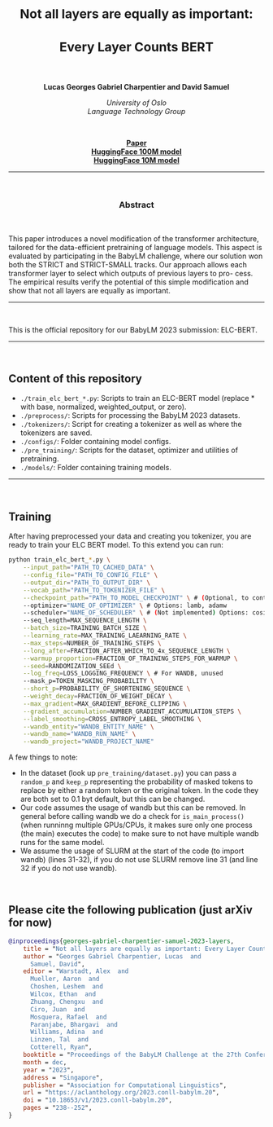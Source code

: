 <h2 align="center"><b><h3>Not all layers are equally as important:</h3><h3>Every Layer Counts BERT</h3></b></h2><br>


<p align="center">
  <b>Lucas Georges Gabriel Charpentier and David Samuel</b>
</p>

<p align="center">
  <i>
    University of Oslo<br>
    Language Technology Group<br>
  </i>
</p>
<br>

<p align="center">
  <a href="https://aclanthology.org/2023.conll-babylm.20/"><b>Paper</b></a><br>
  <a href="https://huggingface.co/lgcharpe/ELC_BERT_baby_100M"><b>HuggingFace 100M model</b></a><br>
  <a href="https://huggingface.co/lgcharpe/ELC_BERT_baby_10M"><b>HuggingFace 10M model</b></a>
</p>

_______

<br>

<h3 align="center"><b>Abstract</b></h3><br>

This paper introduces a novel modification of
the transformer architecture, tailored for the
data-efficient pretraining of language models.
This aspect is evaluated by participating in the
BabyLM challenge, where our solution won
both the STRICT and STRICT-SMALL tracks.
Our approach allows each transformer layer to
select which outputs of previous layers to pro-
cess. The empirical results verify the potential
of this simple modification and show that not
all layers are equally as important.

_______

<br>

This is the official repository for our BabyLM 2023 submission: ELC-BERT.

_______

<br>

## Content of this repository

- `./train_elc_bert_*.py`: Scripts to train an ELC-BERT model (replace * with base, normalized, weighted_output, or zero).
- `./preprocess/`: Scripts for processing the BabyLM 2023 datasets.
- `./tokenizers/`: Script for creating a tokenizer as well as where the tokenizers are saved.
- `./configs/`: Folder containing model configs.
- `./pre_training/`: Scripts for the dataset, optimizer and utilities of pretraining.
- `./models/`: Folder containing training models.

_______

<br>

## Training

After having preprocessed your data and creating you tokenizer, you are ready to train your ELC BERT model. To this extend you can run:

```bash
python train_elc_bert_*.py \
    --input_path="PATH_TO_CACHED_DATA" \
    --config_file="PATH_TO_CONFIG_FILE" \
    --output_dir="PATH_TO_OUTPUT_DIR" \
    --vocab_path="PATH_TO_TOKENIZER_FILE" \
    --checkpoint_path="PATH_TO_MODEL_CHECKPOINT" \ # (Optional, to continue training)
    --optimizer="NAME_OF_OPTIMIZER" \ # Options: lamb, adamw
    --scheduler="NAME_OF_SCHEDULER" \ # (Not implemented) Options: cosine
    --seq_length=MAX_SEQUENCE_LENGTH \
    --batch_size=TRAINING_BATCH_SIZE \
    --learning_rate=MAX_TRAINING_LAEARNING_RATE \
    --max_steps=NUMBER_OF_TRAINING_STEPS \
    --long_after=FRACTION_AFTER_WHICH_TO_4x_SEQUENCE_LENGTH \
    --warmup_proportion=FRACTION_OF_TRAINING_STEPS_FOR_WARMUP \
    --seed=RANDOMIZATION_SEEd \
    --log_freq=LOSS_LOGGING_FREQUENCY \ # For WANDB, unused
    --mask_p=TOKEN_MASKING_PROBABILITY \
    --short_p=PROBABILITY_OF_SHORTENING_SEQUENCE \
    --weight_decay=FRACTION_OF_WEIGHT_DECAY \
    --max_gradient=MAX_GRADIENT_BEFORE_CLIPPING \
    --gradient_accumulation=NUMBER_GRADIENT_ACCUMULATION_STEPS \
    --label_smoothing=CROSS_ENTROPY_LABEL_SMOOTHING \
    --wandb_entity="WANDB_ENTITY_NAME" \
    --wandb_name="WANDB_RUN_NAME" \
    --wandb_project="WANDB_PROJECT_NAME"
```

A few things to note:
 - In the dataset (look up `pre_training/dataset.py`) you can pass a `random_p` and `keep_p` representing the probability of masked tokens to replace by either a random token or the original token. In the code they are both set to 0.1 byt default, but this can be changed.
 - Our code assumes the usage of wandb but this can be removed. In general before calling wandb we do a check for `is_main_process()` (when runninng multiple GPUs/CPUs, it makes sure only one process (the main) executes the code) to make sure to not have multiple wandb runs for the same model.
 - We assume the usage of SLURM at the start of the code (to import wandb) (lines 31-32), if you do not use SLURM remove line 31 (and line 32 if you do not use wandb).
<br>

## Please cite the following publication (just arXiv for now)
```bibtex
@inproceedings{georges-gabriel-charpentier-samuel-2023-layers,
    title = "Not all layers are equally as important: Every Layer Counts {BERT}",
    author = "Georges Gabriel Charpentier, Lucas  and
      Samuel, David",
    editor = "Warstadt, Alex  and
      Mueller, Aaron  and
      Choshen, Leshem  and
      Wilcox, Ethan  and
      Zhuang, Chengxu  and
      Ciro, Juan  and
      Mosquera, Rafael  and
      Paranjabe, Bhargavi  and
      Williams, Adina  and
      Linzen, Tal  and
      Cotterell, Ryan",
    booktitle = "Proceedings of the BabyLM Challenge at the 27th Conference on Computational Natural Language Learning",
    month = dec,
    year = "2023",
    address = "Singapore",
    publisher = "Association for Computational Linguistics",
    url = "https://aclanthology.org/2023.conll-babylm.20",
    doi = "10.18653/v1/2023.conll-babylm.20",
    pages = "238--252",
}
```